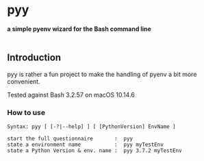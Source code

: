 # pyy
**a simple pyenv wizard for the Bash command line**
<br />
<br />
## Introduction
pyy is rather a fun project to make the handling of pyenv a bit more convenient.

Tested against Bash 3.2.57 on macOS 10.14.6


### How to use
    Syntax: pyy [ [-?|--help] ] [ [PythonVersion] EnvName ]

	start the full questionnaire       :  pyy
	state a environment name           :  pyy myTestEnv
	state a Python Version & env. name :  pyy 3.7.2 myTestEnv